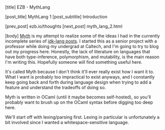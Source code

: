 [title] EZB - MythLang

[post_title] MythLang 1
[post_subtitle] Introduction

[prev_post] ezb.io/thoughts
[next_post] myth_lang_2.html

[body]
[Myth](https://github.com/enricozb/CS81-2019) is my attempt to realize some of
the ideas I had in the currently incomplete series of [idk-lang
posts](https://ezb.io/thoughts/programming/idk_lang/idk_lang_1.html).  I
started this as a senior project with a professor while doing my undergrad at
Caltech, and I'm going to try to blog out my progress here. Honestly, the lack
of literature on languages that have both type-inference, polymorphism, and
mutability, is the main reason I'm writing this. Hopefully someone will find
something useful here.

It's called Myth because I don't think it'll ever really exist how I want it
to. What I want is probably too impractical to exist anyways, and I constantly
keep going back and forth during language design when trying to add a feature
and understand the tradeoffs of doing so.

Myth is written in OCaml (until it maybe becomes self-hosted), so you'll
probably want to brush up on the OCaml syntax before digging too deep here.

We'll start off with lexing/parsing first. Lexing in particular is
unfortunately a bit involved since I wanted a whitespace-sensitive language.

